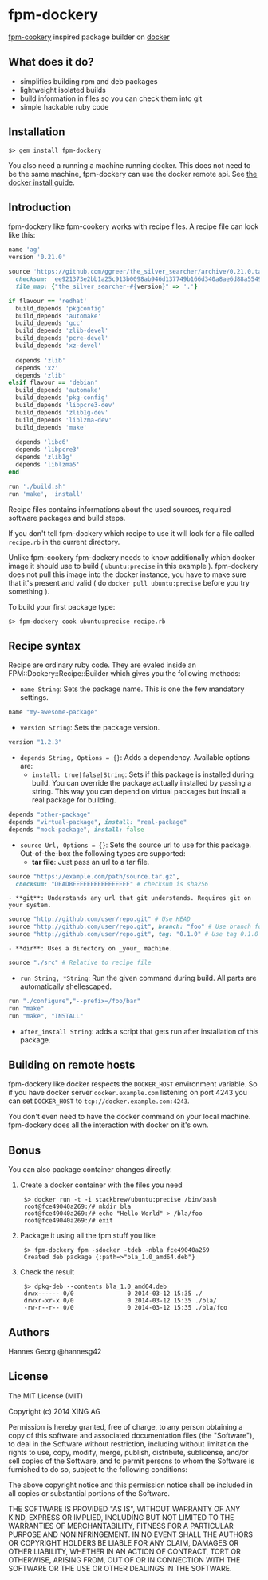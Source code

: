 fpm-dockery
======================

[fpm-cookery](https://github.com/bernd/fpm-cookery) inspired package builder on [docker](https://docker.io)

What does it do?
-----------------

- simplifies building rpm and deb packages
- lightweight isolated builds
- build information in files so you can check them into git
- simple hackable ruby code

Installation
-----------------

    $> gem install fpm-dockery

You also need a running a machine running docker. This does not need to be the same machine, fpm-dockery can 
use the docker remote api. See [the docker install guide](https://www.docker.io/gettingstarted/?#h_installation).

Introduction
---------------

fpm-dockery like fpm-cookery works with recipe files. A recipe file can look like this:

```ruby
name 'ag'
version '0.21.0'

source 'https://github.com/ggreer/the_silver_searcher/archive/0.21.0.tar.gz',
  checksum: 'ee921373e2bb1a25c913b0098ab946d137749b166d340a8ae6d88a554940a793',
  file_map: {"the_silver_searcher-#{version}" => '.'}

if flavour == 'redhat'
  build_depends 'pkgconfig'
  build_depends 'automake'
  build_depends 'gcc'
  build_depends 'zlib-devel'
  build_depends 'pcre-devel'
  build_depends 'xz-devel'
  
  depends 'zlib'
  depends 'xz'
  depends 'zlib'
elsif flavour == 'debian'
  build_depends 'automake'
  build_depends 'pkg-config'
  build_depends 'libpcre3-dev'
  build_depends 'zlib1g-dev'
  build_depends 'liblzma-dev'
  build_depends 'make'
  
  depends 'libc6'
  depends 'libpcre3'
  depends 'zlib1g'
  depends 'liblzma5'
end

run './build.sh'
run 'make', 'install'
```

Recipe files contains informations about the used sources, required software packages and build steps.

If you don't tell fpm-dockery which recipe to use it will look for a file called `recipe.rb` in the current directory.

Unlike fpm-cookery fpm-dockery needs to know additionally which docker image it should use to build ( `ubuntu:precise` in this example ). 
fpm-dockery does not pull this image into the docker instance, you have to make sure that it's present and valid ( do `docker pull ubuntu:precise` before you try something ).

To build your first package type:

    $> fpm-dockery cook ubuntu:precise recipe.rb


Recipe syntax
-------------------------

Recipe are ordinary ruby code. They are evaled inside an FPM::Dockery::Recipe::Builder which gives you the following methods:

- `name String`: Sets the package name. This is one the few mandatory settings.
```ruby
name "my-awesome-package"
```
- `version String`: Sets the package version.
```ruby
version "1.2.3"
```
- `depends String, Options = {}`: Adds a dependency. Available options are:
    - `install: true|false|String`: Sets if this package is installed during build. You can override the package actually installed by passing a string. This way you can depend on virtual packages but install a real package for building.
```ruby
depends "other-package"
depends "virtual-package", install: "real-package"
depends "mock-package", install: false
```
- `source Url, Options = {}`: Sets the source url to use for this package. Out-of-the-box the following types are supported:
    - **tar file**: Just pass an url to a tar file.
```ruby
source "https://example.com/path/source.tar.gz",
  checksum: "DEADBEEEEEEEEEEEEEEEF" # checksum is sha256
```
    - **git**: Understands any url that git understands. Requires git on your system.
```ruby
source "http://github.com/user/repo.git" # Use HEAD
source "http://github.com/user/repo.git", branch: "foo" # Use branch foo
source "http://github.com/user/repo.git", tag: "0.1.0" # Use tag 0.1.0
```
    - **dir**: Uses a directory on _your_ machine.
```ruby
source "./src" # Relative to recipe file
```
- `run String, *String`: Run the given command during build. All parts are automatically shellescaped.
```ruby
run "./configure","--prefix=/foo/bar"
run "make"
run "make", "INSTALL"
```
- `after_install String`: adds a script that gets run after installation of this package.

Building on remote hosts
-------------------------

fpm-dockery like docker respects the `DOCKER_HOST` environment variable. So if you have docker server `docker.example.com` listening on port 4243 you can set `DOCKER_HOST` to `tcp://docker.example.com:4243`.

You don't even need to have the docker command on your local machine. fpm-dockery does all the interaction with docker on it's own.

Bonus
-------------------------

You can also package container changes directly.

1. Create a docker container with the files you need

        $> docker run -t -i stackbrew/ubuntu:precise /bin/bash
        root@fce49040a269:/# mkdir bla
        root@fce49040a269:/# echo "Hello World" > /bla/foo
        root@fce49040a269:/# exit

2. Package it using all the fpm stuff you like

        $> fpm-dockery fpm -sdocker -tdeb -nbla fce49040a269
        Created deb package {:path=>"bla_1.0_amd64.deb"}

3. Check the result

        $> dpkg-deb --contents bla_1.0_amd64.deb
        drwx------ 0/0               0 2014-03-12 15:35 ./
        drwxr-xr-x 0/0               0 2014-03-12 15:35 ./bla/
        -rw-r--r-- 0/0               0 2014-03-12 15:35 ./bla/foo

Authors
------------------

Hannes Georg @hannesg42

License
-----------------

The MIT License (MIT)

Copyright (c) 2014 XING AG

Permission is hereby granted, free of charge, to any person obtaining a copy
of this software and associated documentation files (the "Software"), to deal
in the Software without restriction, including without limitation the rights
to use, copy, modify, merge, publish, distribute, sublicense, and/or sell
copies of the Software, and to permit persons to whom the Software is
furnished to do so, subject to the following conditions:

The above copyright notice and this permission notice shall be included in
all copies or substantial portions of the Software.

THE SOFTWARE IS PROVIDED "AS IS", WITHOUT WARRANTY OF ANY KIND, EXPRESS OR
IMPLIED, INCLUDING BUT NOT LIMITED TO THE WARRANTIES OF MERCHANTABILITY,
FITNESS FOR A PARTICULAR PURPOSE AND NONINFRINGEMENT. IN NO EVENT SHALL THE
AUTHORS OR COPYRIGHT HOLDERS BE LIABLE FOR ANY CLAIM, DAMAGES OR OTHER
LIABILITY, WHETHER IN AN ACTION OF CONTRACT, TORT OR OTHERWISE, ARISING FROM,
OUT OF OR IN CONNECTION WITH THE SOFTWARE OR THE USE OR OTHER DEALINGS IN
THE SOFTWARE.
